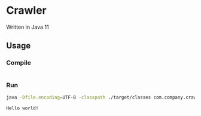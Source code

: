 # Crawler

Written in Java 11

## Usage

### Compile

```bash

```

### Run

```bash
java -Dfile.encoding=UTF-8 -classpath ./target/classes com.company.crawler.Main

Hello world!
```
